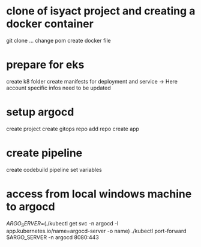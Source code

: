 
# clone of isyact project and creating a docker container
git clone ...
change pom
create docker file

# prepare for eks
create k8 folder
create manifests for deployment and service  -> Here account specific infos need to be updated

# setup argocd
create project
create gitops repo
add repo
create app

# create pipeline
create codebuild pipeline
set variables

# access from local windows machine to argocd
$ARGO_SERVER=$(./kubectl get svc -n argocd -l app.kubernetes.io/name=argocd-server -o name)
./kubectl port-forward $ARGO_SERVER -n argocd 8080:443